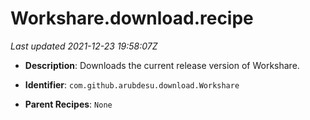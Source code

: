# Workshare.download.recipe

_Last updated 2021-12-23 19:58:07Z_

- **Description**: Downloads the current release version of Workshare.

- **Identifier**: `com.github.arubdesu.download.Workshare`

- **Parent Recipes**: `None`